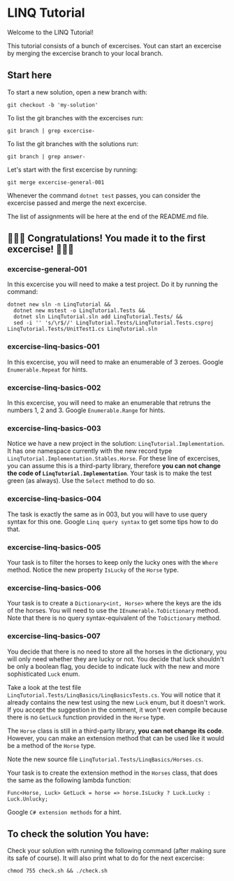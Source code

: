 # LINQ Tutorial

Welcome to the LINQ Tutorial!

This tutorial consists of a bunch of excercises. Yout can start an excercise by merging the excercise branch to your local branch.

## Start here
To start a new solution, open a new branch with:
```
git checkout -b 'my-solution'
```
To list the git branches with the excercises run:
```
git branch | grep excercise-
```
To list the git branches with the solutions run:
```
git branch | grep answer-
```
Let's start with the first excercise by running:
```
git merge excercise-general-001
```
Whenever the command `dotnet test` passes, you can consider the excercise passed and merge the next excercise.

The list of assignments will be here at the end of the README.md file.

## 🎉🎉🎉 Congratulations! You made it to the first excercise! 🎉🎉🎉

### excercise-general-001
In this excercise you will need to make a test project. Do it by running the command:
```
dotnet new sln -n LinqTutorial &&
  dotnet new mstest -o LinqTutorial.Tests &&
  dotnet sln LinqTutorial.sln add LinqTutorial.Tests/ &&
  sed -i '' 's/\r$//' LinqTutorial.Tests/LinqTutorial.Tests.csproj LinqTutorial.Tests/UnitTest1.cs LinqTutorial.sln
```

### excercise-linq-basics-001
In this excercise, you will need to make an enumerable of 3 zeroes. Google `Enumerable.Repeat` for hints.

### excercise-linq-basics-002
In this excercise, you will need to make an enumerable that retruns the numbers 1, 2 and 3. Google `Enumerable.Range` for hints.

### excercise-linq-basics-003
Notice we have a new project in the solution: `LinqTutorial.Implementation`. It has one namespace currently with the new record type `LinqTutorial.Implementation.Stables.Horse`. For these line of excercises, you can assume this is a third-party library, therefore **you can not change the code of `LinqTutorial.Implementation`**. Your task is to make the test green (as always). Use the `Select` method to do so.

### excercise-linq-basics-004
The task is exactly the same as in 003, but you will have to use query syntax for this one. Google `Linq query syntax` to get some tips how to do that.

### excercise-linq-basics-005
Your task is to filter the horses to keep only the lucky ones with the `Where` method. Notice the new property `IsLucky` of the `Horse` type.

### excercise-linq-basics-006
Your task is to create a `Dictionary<int, Horse>` where the keys are the ids of the horses. You will need to use the `IEnumerable.ToDictionary` method. Note that there is no query syntax-equivalent of the `ToDictionary` method.

### excercise-linq-basics-007
You decide that there is no need to store all the horses in the dictionary, you will only need whether they are lucky or not. You decide that luck shouldn't be only a boolean flag, you decide to indicate luck with the new and more sophisticated `Luck` enum.

Take a look at the test file `LinqTutorial.Tests/LinqBasics/LinqBasicsTests.cs`. You will notice that it already contains the new test using the new `Luck` enum, but it doesn't work. If you accept the suggestion in the comment, it won't even compile because there is no `GetLuck` function provided in the `Horse` type.

The `Horse` class is still in a third-party library, **you can not change its code**. However, you can make an extension method that can be used like it would be a method of the `Horse` type.

Note the new source file `LinqTutorial.Tests/LinqBasics/Horses.cs`.

Your task is to create the extension method in the `Horses` class, that does the same as the following lambda function:
```
Func<Horse, Luck> GetLuck = horse => horse.IsLucky ? Luck.Lucky : Luck.Unlucky;
```
Google `C# extension methods` for a hint.


## To check the solution You have:
Check your solution with running the following command (after making sure its safe of course). It will also print what to do for the next excercise:
```
chmod 755 check.sh && ./check.sh
```
